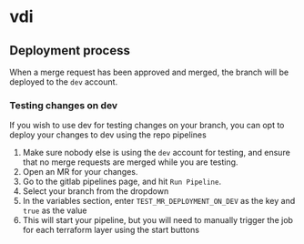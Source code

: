 # vdi

## Deployment process

When a merge request has been approved and merged, the branch will be deployed to the `dev` account.

### Testing changes on dev

If you wish to use dev for testing changes on your branch, you can opt to deploy your changes to dev using the repo pipelines

1. Make sure nobody else is using the `dev` account for testing, and ensure that no merge requests are merged while you are testing.
1. Open an MR for your changes.
1. Go to the gitlab pipelines page, and hit `Run Pipeline`.
1. Select your branch from the dropdown
1. In the variables section, enter `TEST_MR_DEPLOYMENT_ON_DEV` as the key and `true` as the value
1. This will start your pipeline, but you will need to manually trigger the job for each terraform layer using the start buttons
